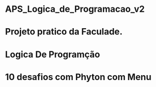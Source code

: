 # APS_Logica_de_Programacao_v2
# Projeto pratico da Faculade.
# Logica De Programção
# 10 desafios com Phyton com Menu
